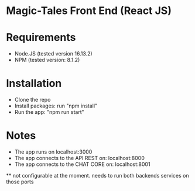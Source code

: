 # Magic-Tales Front End (React JS) 


# Requirements  
- Node.JS (tested version 16.13.2) 
- NPM (tested version: 8.1.2)

# Installation 
- Clone the repo
- Install packages: run "npm install" 
- Run the app: "npm run start"

# Notes
- The app runs on localhost:3000
- The app connects to the API REST on: localhost:8000
- The app connects to the CHAT CORE on: localhost:8001
  
** not configurable at the moment. needs to run both backends services on those ports


  
  
